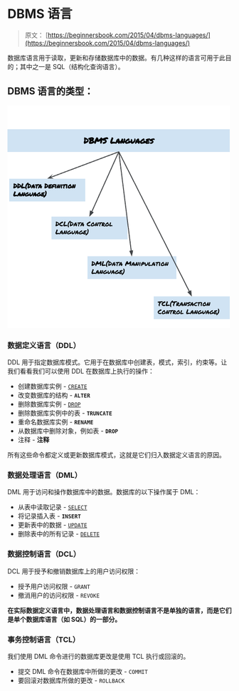 # DBMS 语言

> 原文： [https://beginnersbook.com/2015/04/dbms-languages/](https://beginnersbook.com/2015/04/dbms-languages/)

数据库语言用于读取，更新和存储数据库中的数据。有几种这样的语言可用于此目的；其中之一是 SQL（结构化查询语言）。

## DBMS 语言的类型：

![DBMS language](img/ec42ac039c6416cf342ae7a6d08e983b.jpg)

### 数据定义语言（DDL）

DDL 用于指定数据库模式。它用于在数据库中创建表，模式，索引，约束等。让我们看看我们可以使用 DDL 在数据库上执行的操作：

*   创建数据库实例 - [`CREATE`](https://beginnersbook.com/2014/05/sql-create-database-statement/)
*   改变数据库的结构 - **`ALTER`**
*   删除数据库实例 - [`DROP`](https://beginnersbook.com/2014/05/sql-drop-database-statement/)
*   删除数据库实例中的表 - **`TRUNCATE`**
*   重命名数据库实例 - **`RENAME`**
*   从数据库中删除对象，例如表 - **`DROP`**
*   注释 - **注释**

所有这些命令都定义或更新数据库模式，这就是它们归入数据定义语言的原因。

### 数据处理语言（DML）

DML 用于访问和操作数据库中的数据。数据库的以下操作属于 DML：

*   从表中读取记录 - [`SELECT`](https://beginnersbook.com/2014/05/sql-select-query/)
*   将记录插入表 - **`INSERT`**
*   更新表中的数据 - [`UPDATE`](https://beginnersbook.com/2014/05/update-query-in-sql/)
*   删除表中的所有记录 - [`DELETE`](https://beginnersbook.com/2014/05/delete-query-in-sql/)

### 数据控制语言（DCL）

DCL 用于授予和撤销数据库上的用户访问权限：

*   授予用户访问权限 - `GRANT`
*   撤消用户的访问权限 - `REVOKE`

**在实际数据定义语言中，数据处理语言和数据控制语言不是单独的语言，而是它们是单个数据库语言（如 SQL）的一部分。**

### 事务控制语言（TCL）

我们使用 DML 命令进行的数据库更改是使用 TCL 执行或回滚的。

*   提交 DML 命令在数据库中所做的更改 - `COMMIT`
*   要回滚对数据库所做的更改 - `ROLLBACK`